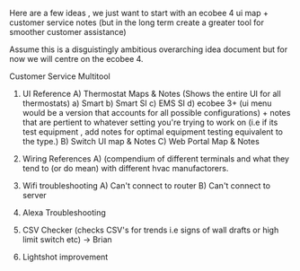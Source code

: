 Here are a few ideas , we just want to start with an ecobee 4 ui map + customer service notes 
(but in the long term create a greater tool for smoother customer assistance) 

Assume this is a disguistingly ambitious overarching idea document but for now we will centre on the ecobee 4.

Customer Service Multitool 

1) UI Reference 
	A) Thermostat Maps & Notes (Shows the entire UI for all thermostats) 
		a) Smart
		b) Smart SI	
		c) EMS SI
		d) ecobee 3+ (ui menu would be a version that accounts for all possible configurations) 
		+ notes that are pertient to whatever setting you're trying to work on (i.e if its test equipment ,
     add notes for optimal equipment testing equivalent to the type.)
	B) Switch UI map & Notes 
	C) Web Portal Map & Notes

2) Wiring References
	A) (compendium of different terminals and what they tend to (or do mean) with different hvac manufactorers.

3) Wifi troubleshooting
	A) Can't connect to router
	B) Can't connect to server 

4) Alexa Troubleshooting

5) CSV Checker (checks CSV's for trends i.e signs of wall drafts or high limit switch etc) -> Brian

6) Lightshot improvement 
